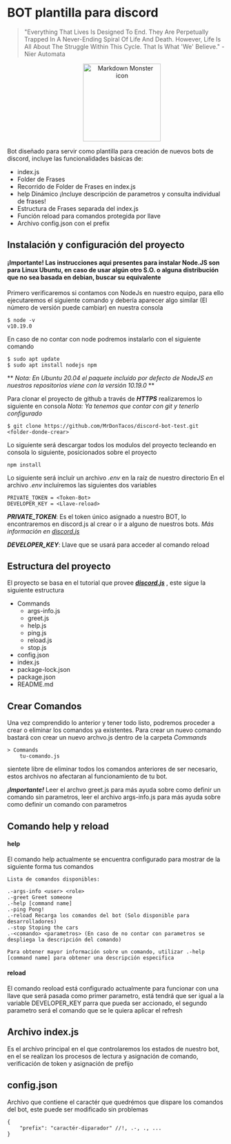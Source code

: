 BOT plantilla para discord
===

>"Everything That Lives Is Designed To End.  They Are Perpetually Trapped In A Never-Ending Spiral Of Life And Death.  However, Life Is All About The Struggle Within This Cycle. That Is What 'We' Believe." - Nier Automata

<img src="https://external-content.duckduckgo.com/iu/?u=https%3A%2F%2Fbeebom.com%2Fwp-content%2Fuploads%2F2018%2F02%2Fdiscord-bots.jpg&f=1&nofb=1"
     alt="Markdown Monster icon"
     style="text-align: center; display: inline-block; margin-left:35%" width=180 heigth=100 />

Bot diseñado para servir como plantilla para creación de nuevos bots de discord, 
incluye las funcionalidades básicas de:

* index.js 
* Folder de Frases 
* Recorrido de Folder de Frases en index.js 
* help Dinámico ¡Incluye descripción de parametros y consulta individual de frases! 
* Estructura de Frases separada del index.js 
* Función reload para comandos protegida por llave 
* Archivo config.json con el prefix 

Instalación y configuración del proyecto
-
#### ¡Importante! Las instrucciones aqui presentes para instalar Node.JS son para Linux Ubuntu, en caso de usar algún otro S.O. o alguna distribución que no sea basada en debian, buscar su equivalente
Primero verificaremos si contamos con NodeJs en nuestro equipo, para ello ejecutaremos el siguiente comando y debería aparecer algo similar (El número de versión puede cambiar) en nuestra consola

~~~
$ node -v
v10.19.0
~~~

En caso de no contar con node podremos instalarlo con el siguiente comando 

~~~
$ sudo apt update
$ sudo apt install nodejs npm
~~~

 ** *Nota: En Ubuntu 20.04 el paquete incluído por defecto de NodeJS en nuestros repositorios viene con la versión 10.19.0*  **

Para clonar el proyecto de github a través de ***HTTPS*** realizaremos lo siguiente en consola *Nota: Ya tenemos que contar con git y tenerlo configurado*

~~~
$ git clone https://github.com/MrDonTacos/discord-bot-test.git <folder-donde-crear>
~~~

Lo siguiente será descargar todos los modulos del proyecto tecleando en consola lo siguiente, posicionados sobre el proyecto

~~~
npm install
~~~

Lo siguiente será incluír un archivo _.env_ en la raíz de nuestro directorio
En el archivo _.env_ incluíremos las siguientes dos variables

~~~
PRIVATE_TOKEN = <Token-Bot>
DEVELOPER_KEY = <Llave-reload>
~~~

***PRIVATE_TOKEN***: Es el token único asignado a nuestro BOT, lo encontraremos en discord.js al crear o ir a alguno de nuestros bots. 
_Más información en [discord.js](https://discordjs.guide)_

***DEVELOPER_KEY***: Llave que se usará para acceder al comando reload

Estructura del proyecto
-
El proyecto se basa en el tutorial que provee ***[discord.js](https://discordjs.guide)*** , este sigue la siguiente estructura
* Commands
    * args-info.js
    * greet.js
    * help.js
    * ping.js
    * reload.js
    * stop.js
* config.json
* index.js
* package-lock.json
* package.json
* README.md

Crear Comandos
-
Una vez comprendido lo anterior y tener todo listo, podremos proceder a crear o eliminar los comandos ya existentes.
Para crear un nuevo comando bastará con crear un nuevo archvo.js dentro de la carpeta *Commands*
~~~
> Commands
    tu-comando.js
~~~
sientete libre de eliminar todos los comandos anteriores de ser necesario, estos archivos no afectaran al funcionamiento de tu bot.

***¡Importante!*** 
Leer el archvo greet.js para más ayuda sobre como definir un comando sin parametros, leer el archivo args-info.js para más ayuda sobre como definir un comando con parametros

Comando help y reload
-
#### help
El comando help actualmente se encuentra configurado para mostrar de la siguiente forma tus comandos

~~~
Lista de comandos disponibles: 

.-args-info <user> <role>
.-greet Greet someone
.-help [command name]
.-ping Pong!
.-reload Recarga los comandos del bot (Solo disponible para desarrolladores)
.-stop Stoping the cars
.-<comando> <parametros> (En caso de no contar con parametros se despliega la descripción del comando)

Para obtener mayor información sobre un comando, utilizar .-help [command name] para obtener una descripción especifica
~~~

#### reload
El comando reoload está configurado actualmente para funcionar con una llave que será pasada como primer parametro, está tendrá que ser igual a la variable DEVELOPER_KEY parra que pueda ser accionado, el segundo parametro será el comando que se le quiera aplicar el refresh

Archivo index.js
-
Es el archivo principal en el que controlaremos los estados de nuestro bot, en el se realizan los procesos de lectura y asignación de comando, verificación de token y asignación de prefijo

config.json
-
Archivo que contiene el caractér que quedrémos que dispare los comandos del bot, este puede ser modificado sin problemas

~~~
{
    "prefix": "caractér-diparador" //!, .-, ., ...
}
~~~
